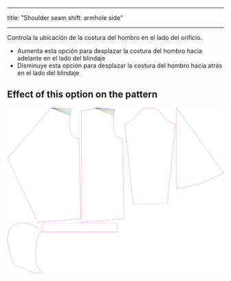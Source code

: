 - - -
title: "Shoulder seam shift: armhole side"
- - -

Controla la ubicación de la costura del hombro en el lado del orificio.

- Aumenta esta opción para desplazar la costura del hombro hacia adelante en el lado del blindaje
- Disminuye esta opción para desplazar la costura del hombro hacia atrás en el lado del blindaje

## Effect of this option on the pattern

![This image shows the effect of this option by superimposing several variants that have a different value for this option](yuri_s3armhole_sample.svg "Effect of this option on the pattern")
